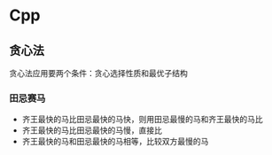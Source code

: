# Cpp

## 贪心法

贪心法应用要两个条件：贪心选择性质和最优子结构

### 田忌赛马

+ 齐王最快的马比田忌最快的马快，则用田忌最慢的马和齐王最快的马比
+ 齐王最快的马比田忌最快的马慢，直接比
+ 齐王最快的马和田忌最快的马相等，比较双方最慢的马


